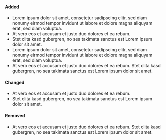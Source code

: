 #### Added

- Lorem ipsum dolor sit amet, consetetur sadipscing elitr, sed diam nonumy eirmod tempor invidunt ut labore et dolore magna aliquyam erat, sed diam voluptua.
- At vero eos et accusam et justo duo dolores et ea rebum.
- Stet clita kasd gubergren, no sea takimata sanctus est Lorem ipsum dolor sit amet.
- Lorem ipsum dolor sit amet, consetetur sadipscing elitr, sed diam nonumy eirmod tempor invidunt ut labore et dolore magna aliquyam erat, sed diam voluptua.
- At vero eos et accusam et justo duo dolores et ea rebum. Stet clita kasd gubergren, no sea takimata sanctus est Lorem ipsum dolor sit amet.

#### Changed

- At vero eos et accusam et justo duo dolores et ea rebum.
- Stet clita kasd gubergren, no sea takimata sanctus est Lorem ipsum dolor sit amet.

#### Removed

- At vero eos et accusam et justo duo dolores et ea rebum. Stet clita kasd gubergren, no sea takimata sanctus est Lorem ipsum dolor sit amet.
